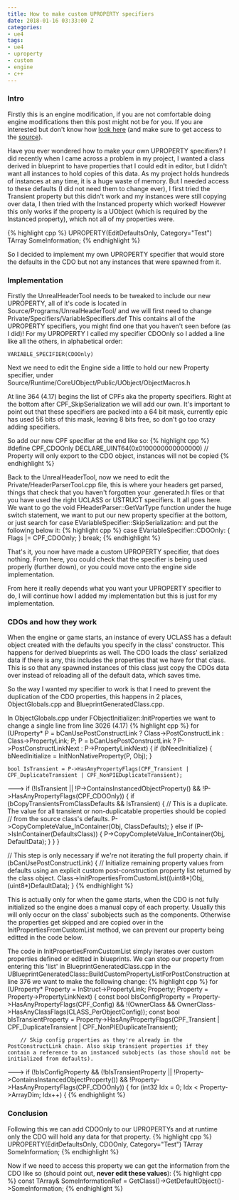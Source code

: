 ```yaml
---
title: How to make custom UPROPERTY specifiers
date: 2018-01-16 03:33:00 Z
categories:
- ue4
tags:
- ue4
- uproperty
- custom
- engine
- c++
---
```


### Intro
Firstly this is an engine modification, if you are not comfortable doing engine modifications then this post might not be for you. If you are interested but don't know how <a href="https://docs.unrealengine.com/latest/INT/GettingStarted/DownloadingUnrealEngine/" target="_blank">look here</a> (and make sure to get access to the <a href="https://www.unrealengine.com/en-US/ue4-on-github" target="_blank">source</a>).

Have you ever wondered how to make your own UPROPERTY specifiers? I did recently when I came across a problem in my project, I wanted a class derived in blueprint to have properties that I could edit in editor, but I didn't want all instances to hold copies of this data. As my project holds hundreds of instances at any time, it is a huge waste of memory. But I needed access to these defaults (I did not need them to change ever), I first tried the Transient property but this didn't work and my instances were still copying over data, I then tried with the Instanced property which worked! However this only works if the property is a UObject (which is required by the Instanced property), which not all of my properties were.

{% highlight cpp %}
UPROPERTY(EditDefaultsOnly, Category="Test")
TArray<FMyStruct> SomeInformation;
{% endhighlight %}

So I decided to implement my own UPROPERTY specifier that would store the defaults in the CDO but not any instances that were spawned from it.

### Implementation
Firstly the UnrealHeaderTool needs to be tweaked to include our new UPROPERTY, all of it's code is located in Source/Programs/UnrealHeaderTool/ and we will first need to change Private/Specifiers/VariableSpecifiers.def
This contains all of the UPROPERTY specifiers, you might find one that you haven't seen before (as I did)! For my UPROPERTY I called my specifier CDOOnly so I added a line like all the others, in alphabetical order:
```
VARIABLE_SPECIFIER(CDOOnly)
```
Next we need to edit the Engine side a little to hold our new Property specifier, under Source/Runtime/CoreUObject/Public/UObject/ObjectMacros.h

At line 364 (4.17) begins the list of CPFs aka the property specifiers. Right at the bottom after CPF_SkipSerialization we will add our own. It's important to point out that these specifiers are packed into a 64 bit mask, currently epic has used 56 bits of this mask, leaving 8 bits free, so don't go too crazy adding specifiers.

So add our new CPF specifier at the end like so:
{% highlight cpp %}
#define CPF_CDOOnly DECLARE_UINT64(0x0100000000000000) // Property will only export to the CDO object, instances will not be copied
{% endhighlight %}

Back to the UnrealHeaderTool, now we need to edit the Private/HeaderParserTool.cpp file, this is where your headers get parsed, things that check that you haven't forgotten your .generated.h files or that you have used the right UCLASS or USTRUCT specifiers. It all goes here. We want to go the void FHeaderParser::GetVarType function under the huge switch statement, we want to put our new property specifier at the bottom, or just search for case EVariableSpecifier::SkipSerialization: and put the following below it:
{% highlight cpp %}
case EVariableSpecifier::CDOOnly:
{
	Flags |= CPF_CDOOnly;
}
break;
{% endhighlight %}

That's it, you now have made a custom UPROPERTY specifier, that does nothing. From here, you could check that the specifier is being used properly (further down), or you could move onto the engine side implementation.

From here it really depends what you want your UPROPERTY specifier to do, I will continue how I added my implementation but this is just for my implementation.

### CDOs and how they work
When the engine or game starts, an instance of every UCLASS has a default object created with the defaults you specify in the class' constructor. This happens for derived blueprints as well. The CDO loads the class' serialized data if there is any, this includes the properties that we have for that class. This is so that any spawned instances of this class just copy the CDOs data over instead of reloading all of the default data, which saves time.

So the way I wanted my specifier to work is that I need to prevent the duplication of the CDO properties, this happens in 2 places, ObjectGlobals.cpp and BlueprintGeneratedClass.cpp.

In ObjectGlobals.cpp under FObjectInitializer::InitProperties we want to change a single line from line 3026 (4.17)
{% highlight cpp %}
for (UProperty* P = bCanUsePostConstructLink ? Class->PostConstructLink : Class->PropertyLink; P; P = bCanUsePostConstructLink ? P->PostConstructLinkNext : P->PropertyLinkNext)
{
	if (bNeedInitialize)
	{		
		bNeedInitialize = InitNonNativeProperty(P, Obj);
	}

	bool IsTransient = P->HasAnyPropertyFlags(CPF_Transient | CPF_DuplicateTransient | CPF_NonPIEDuplicateTransient);
--->	if (!IsTransient || !P->ContainsInstancedObjectProperty() && !P->HasAnyPropertyFlags(CPF_CDOOnly))
	{
		if (bCopyTransientsFromClassDefaults && IsTransient)
		{
			// This is a duplicate. The value for all transient or non-duplicatable properties should be copied
			// from the source class's defaults.
			P->CopyCompleteValue_InContainer(Obj, ClassDefaults);
		}
		else if (P->IsInContainer(DefaultsClass))
		{
			P->CopyCompleteValue_InContainer(Obj, DefaultData);
		}
	}
}

// This step is only necessary if we're not iterating the full property chain.
if (bCanUsePostConstructLink)
{
	// Initialize remaining property values from defaults using an explicit custom post-construction property list returned by the class object.
	Class->InitPropertiesFromCustomList((uint8*)Obj, (uint8*)DefaultData);
}
{% endhighlight %}

This is actually only for when the game starts, when the CDO is not fully initialized so the engine does a manual copy of each property. Usually this will only occur on the class' subobjects such as the components. Otherwise the properties get skipped and are copied over in the InitPropertiesFromCustomList method, we can prevent our property being editted in the code below.

The code in InitPropertiesFromCustomList simply iterates over custom properties defined or editted in blueprints. We can stop our property from entering this 'list' in BlueprintGeneratedClass.cpp in the UBlueprintGeneratedClass::BuildCustomPropertyListForPostConstruction at line 376 we want to make the following change:
{% highlight cpp %} 
for (UProperty* Property = InStruct->PropertyLink; Property; Property = Property->PropertyLinkNext)
	{
		const bool bIsConfigProperty = Property->HasAnyPropertyFlags(CPF_Config) && !(OwnerClass && OwnerClass->HasAnyClassFlags(CLASS_PerObjectConfig));
		const bool bIsTransientProperty = Property->HasAnyPropertyFlags(CPF_Transient | CPF_DuplicateTransient | CPF_NonPIEDuplicateTransient);

		// Skip config properties as they're already in the PostConstructLink chain. Also skip transient properties if they contain a reference to an instanced subobjects (as those should not be initialized from defaults).
--->		if (!bIsConfigProperty && (!bIsTransientProperty || !Property->ContainsInstancedObjectProperty()) && !Property->HasAnyPropertyFlags(CPF_CDOOnly))
		{
			for (int32 Idx = 0; Idx < Property->ArrayDim; Idx++)
			{
{% endhighlight %}

### Conclusion
Following this we can add CDOOnly to our UPROPERTYs and at runtime only the CDO will hold any data for that property.
{% highlight cpp %}
UPROPERTY(EditDefaultsOnly, CDOOnly, Category="Test")
TArray<FMyStruct> SomeInformation;
{% endhighlight %}

Now if we need to access this property we can get the information from the CDO like so (should point out, **never edit these values**):
{% highlight cpp %}
const TArray<FMyStruct>& SomeInformationRef = GetClass()->GetDefaultObject<UMyObject>()->SomeInformation;
{% endhighlight %}